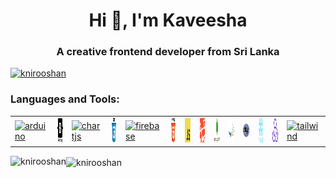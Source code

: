 <h1 align="center">Hi 👋, I'm Kaveesha</h1>
<h3 align="center">A creative frontend developer from Sri Lanka</h3>


<p align="left"> <a href="https://github.com/ryo-ma/github-profile-trophy"><img src="https://github-profile-trophy.vercel.app/?username=knirooshan" alt="knirooshan" /></a> </p>



<h3 align="left">Languages and Tools:</h3>
<table style="width: 100%;">
    <tr>
        <td>
            <a href="https://www.arduino.cc/" target="_blank" rel="noreferrer">
                <img src="https://cdn.worldvectorlogo.com/logos/arduino-1.svg" alt="arduino" width="40" height="40"/>
            </a>
        </td>
        <td>
            <a href="https://getbootstrap.com" target="_blank" rel="noreferrer">
                <img src="https://raw.githubusercontent.com/devicons/devicon/master/icons/bootstrap/bootstrap-plain-wordmark.svg" alt="bootstrap" width="40" height="40"/>
            </a>
        </td>
        <td>
            <a href="https://www.chartjs.org" target="_blank" rel="noreferrer">
                <img src="https://www.chartjs.org/media/logo-title.svg" alt="chartjs" width="40" height="40"/>
            </a>
        </td>
        <td>
            <a href="https://www.w3schools.com/css/" target="_blank" rel="noreferrer">
                <img src="https://raw.githubusercontent.com/devicons/devicon/master/icons/css3/css3-original-wordmark.svg" alt="css3" width="40" height="40"/>
            </a>
        </td>
        <td>
            <a href="https://firebase.google.com/" target="_blank" rel="noreferrer">
                <img src="https://www.vectorlogo.zone/logos/firebase/firebase-icon.svg" alt="firebase" width="40" height="40"/>
            </a>
        </td>
        <td>
            <a href="https://www.w3.org/html/" target="_blank" rel="noreferrer">
                <img src="https://raw.githubusercontent.com/devicons/devicon/master/icons/html5/html5-original-wordmark.svg" alt="html5" width="40" height="40"/>
            </a>
        </td>
        <td>
            <a href="https://developer.mozilla.org/en-US/docs/Web/JavaScript" target="_blank" rel="noreferrer">
                <img src="https://raw.githubusercontent.com/devicons/devicon/master/icons/javascript/javascript-original.svg" alt="javascript" width="40" height="40"/>
            </a>
        </td>
        <td>
            <a href="https://laravel.com/" target="_blank" rel="noreferrer">
                <img src="https://raw.githubusercontent.com/devicons/devicon/master/icons/laravel/laravel-plain-wordmark.svg" alt="laravel" width="40" height="40"/>
            </a>
        </td>
        <td>
            <a href="https://www.mongodb.com/" target="_blank" rel="noreferrer">
                <img src="https://raw.githubusercontent.com/devicons/devicon/master/icons/mongodb/mongodb-original-wordmark.svg" alt="mongodb" width="40" height="40"/>
            </a>
        </td>
        <td>
            <a href="https://www.mysql.com/" target="_blank" rel="noreferrer">
                <img src="https://raw.githubusercontent.com/devicons/devicon/master/icons/mysql/mysql-original-wordmark.svg" alt="mysql" width="40" height="40"/>
            </a>
        </td>
        <td>
            <a href="https://www.php.net" target="_blank" rel="noreferrer">
                <img src="https://raw.githubusercontent.com/devicons/devicon/master/icons/php/php-original.svg" alt="php" width="40" height="40"/>
            </a>
        </td>
        <td>
            <a href="https://reactjs.org/" target="_blank" rel="noreferrer">
                <img src="https://raw.githubusercontent.com/devicons/devicon/master/icons/react/react-original-wordmark.svg" alt="react" width="40" height="40"/>
            </a>
        </td>
        <td>
            <a href="https://redux.js.org" target="_blank" rel="noreferrer">
                <img src="https://raw.githubusercontent.com/devicons/devicon/master/icons/redux/redux-original.svg" alt="redux" width="40" height="40"/>
            </a>
        </td>
        <td>
            <a href="https://tailwindcss.com/" target="_blank" rel="noreferrer">
                <img src="https://www.vectorlogo.zone/logos/tailwindcss/tailwindcss-icon.svg" alt="tailwind" width="40" height="40"/>
            </a>
        </td>
    </tr>
</table>


<p><img align="left" src="https://github-readme-stats.vercel.app/api/top-langs?username=knirooshan&show_icons=true&locale=en&layout=compact" alt="knirooshan" /></p>


<p><img align="center" height="165px" src="https://github-readme-streak-stats.herokuapp.com/?user=knirooshan&" alt="knirooshan" /></p>
